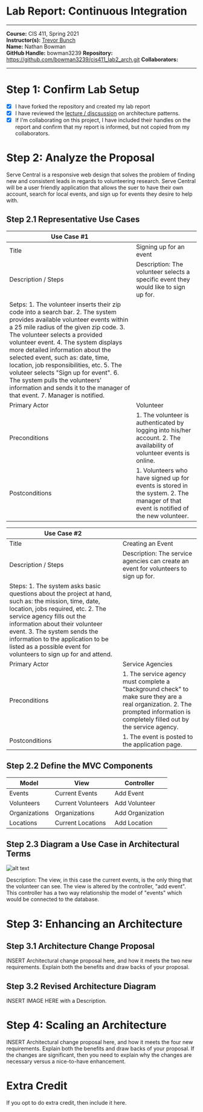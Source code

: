 # Lab Report: Continuous Integration
___
**Course:** CIS 411, Spring 2021  
**Instructor(s):** [Trevor Bunch](https://github.com/trevordbunch)  
**Name:** Nathan Bowman  
**GitHub Handle:** bowman3239 
**Repository:**   https://github.com/bowman3239/cis411_lab2_arch.git
**Collaborators:** 
___

# Step 1: Confirm Lab Setup
- [x] I have forked the repository and created my lab report
- [x] I have reviewed the [lecture / discsussion](../assets/04p1_SolutionArchitectures.pdf) on architecture patterns.
- [x] If I'm collaborating on this project, I have included their handles on the report and confirm that my report is informed, but not copied from my collaborators.

# Step 2: Analyze the Proposal
Serve Central is a responsive web design that solves the problem of finding new and consistent leads in regards to volunteering research. Serve Central will be a user friendly application that allows the suer to have their own account, search for local events, and sign up for events they desire to help with.

## Step 2.1 Representative Use Cases  

| Use Case #1 | |
|---|---|
| Title | Signing up for an event |
| Description / Steps | Description: The volunteer selects a specific event they would like to sign up for.
Setps: 1. The volunteer inserts their zip code into a search bar. 2. The system provides available volunteer events within a 25 mile radius of the given zip code. 3. The volunteer selects a provided volunteer event. 4. The system displays more detailed information about the selected event, such as: date, time, location, job responsibilities, etc. 5. The voluteer selects "Sign up for event". 6. The system pulls the volunteers' information and sends it to the manager of that event. 7. Manager is notified.  |
| Primary Actor | Volunteer |
| Preconditions | 1. The volunteer is authenticated by logging into his/her account. 2. The availability of volunteer events is online.|
| Postconditions | 1. Volunteers who have signed up for events is stored in the system. 2. The manager of that event is notified of the new volunteer. |

| Use Case #2 | |
|---|---|
| Title | Creating an Event|
| Description / Steps | Description: The service agencies can create an event for volunteers to sign up for.
Steps: 1. The system asks basic questions about the project at hand, such as: the mission, time, date, location, jobs required, etc. 2. The service agency fills out the information about their volunteer event. 3. The system sends the information to the application to be listed as a possible event for volunteers to sign up for and attend. |
| Primary Actor | Service Agencies |
| Preconditions | 1. The service agency must complete a "background check" to make sure they are a real organization. 2. The prompted information is completely filled out by the service agency.|
| Postconditions | 1. The event is posted to the application page.|

## Step 2.2 Define the MVC Components

| Model | View | Controller |
|---|---|---|
| Events | Current Events | Add Event |
| Volunteers | Current Volunteers | Add Volunteer  |
| Organizations | Organizations | Add Organization |
| Locations | Current Locations | Add Location |

## Step 2.3 Diagram a Use Case in Architectural Terms
![alt text](<img src="https://docs.google.com/drawings/d/e/2PACX-1vSq7jUc9npgj92xibaxbKE5VINyIvBUpwrDKwmXckfEgEV5qZienLsHnezc_VJHxwUoy_qxehML4Y0K/pub?w=960&amp;h=720">)

Description: The view, in this case the current events, is the only thing that the volunteer can see. The view is altered by the controller, "add event". This controller has a two way relationship the model of "events" which would be connected to the database.

# Step 3: Enhancing an Architecture

## Step 3.1 Architecture Change Proposal
INSERT Architectural change proposal here, and how it meets the two new requirements.  Explain both the benefits and draw backs of your proposal.

## Step 3.2 Revised Architecture Diagram
INSERT IMAGE HERE with a Description.

# Step 4: Scaling an Architecture
INSERT Architectural change proposal here, and how it meets the four new requirements.  Explain both the benefits and draw backs of your proposal.  If the changes are significant, then you need to explain why the changes are necessary versus a nice-to-have enhancement.

# Extra Credit
If you opt to do extra credit, then include it here.